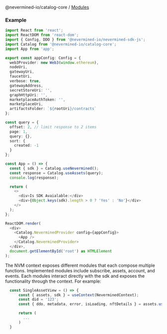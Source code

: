 @nevermined-io/catalog-core / [Modules](modules.md)

### Example

```typescript
import React from 'react';
import ReactDOM from 'react-dom';
import { Config, DDO } from '@nevermined-io/nevermined-sdk-js';
import Catalog from '@nevermined-io/catalog-core';
import App from 'app';

export const appConfig: Config = {
  web3Provider: new Web3(window.ethereum),
  nodeUri,
  gatewayUri,
  faucetUri,
  verbose: true,
  gatewayAddress,
  secretStoreUri: '',
  graphHttpUri: '',
  marketplaceAuthToken: '',
  marketplaceUri,
  artifactsFolder: `${rootUri}/contracts`
};

const query = {
  offset: 2, // limit response to 2 items
  page: 1,
  query: {},
  sort: {
    created: -1
  }
};

const App = () => {
  const { sdk } = Catalog.useNevermined();
  const response = Catalog.useAssets(query);
  console.log(response);

  return (
    <>
      <div>Is SDK Avaialable:</div>
      <div>{Object.keys(sdk).length > 0 ? 'Yes' : 'No'}</div>
    </>
  );
};

ReactDOM.render(
  <div>
    <Catalog.NeverminedProvider config={appConfig}>
      <App />
    </Catalog.NeverminedProvider>
  </div>,
  document.getElementById('root') as HTMLElement
);
```

The NVM context exposes different modules that each compose multiple functions.
Implemented modules include subscribe, assets, account, and events. Each modules interact directly
with the sdk and exposes the functionality through the context.
For example:

```typescript
  const SingleAssetView = () => {
      const { assets, sdk } = useContext(NeverminedContext);
      const did = '123';
      const { ddo, metadata, error, isLoading, nftDetails } = assets.useAsset(did);

      return (
        ...
      )
  }
```
